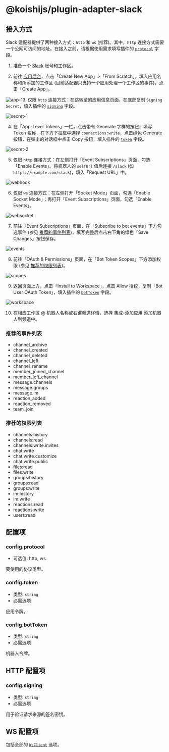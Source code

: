 # @koishijs/plugin-adapter-slack

## 接入方式

Slack 适配器提供了两种接入方式：`http` 和 `ws` (推荐)。其中，`http` 连接方式需要一个公网可访问的地址。在接入之前，请根据使用需求填写插件的 [`protocol`](#config-protocol) 字段。

1. 准备一个 [Slack](https://slack.com/signin) 账号和工作区。

2. 前往 [应用后台](https://api.slack.com/apps)，点击「Create New App」>「From Scratch」，填入应用名称和所添加的工作区 (目前适配器只支持一个应用处理一个工作区的事件)，点击「Create App」。

![app-1](/adapter/slack/app-1.webp)<!-- !\[app-2\](/adapter/slack/app-2.webp) -->3. 仅限 `http` 连接方式：在跳转至的应用信息页面，在底部复制 `Signing Secret`，填入插件的 [`signing`](#config-signing) 字段。

![secret-1](/adapter/slack/secret-1.webp)

4. 在「App-Level Tokens」一栏，点击带有 Generate 字样的按钮，填写 Token 名称，在下方下拉框中选择 `connections:write`，点击绿色 Generate 按钮，在弹出的对话框中点击 Copy 按钮，填入插件的 [`token`](#config-token) 字段。

![secret-2](/adapter/slack/secret-2.webp)

5. 仅限 `http` 连接方式：在左侧打开「Event Subscriptions」页面，勾选「Enable Events」。将机器人的 `selfUrl` 值后连接 `/slack` (如 `https://example.com/slack`)，填入「Request URL」中。

![webhook](/adapter/slack/webhook.webp)

6. 仅限 `ws` 连接方式：在左侧打开「Socket Mode」页面，勾选「Enable Socket Mode」；再打开「Event Subscriptions」页面，勾选「Enable Events」。

![websocket](/adapter/slack/websocket.webp)

7. 前往「Event Subscriptions」页面，在「Subscribe to bot events」下方勾选事件 (参见 [推荐的事件列表](#推荐的事件列表))，填写完整后点击右下角的绿色「Save Changes」按钮保存。

![events](/adapter/slack/events.webp)

8. 前往「OAuth & Permissions」页面，在「Bot Token Scopes」下方添加权限 (参见 [推荐的权限列表](#推荐的权限列表))。

![scopes](/adapter/slack/scopes.webp)

9. 返回页面上方，点击「Install to Workspace」，点击 Allow 授权，复制「Bot User OAuth Token」，填入插件的 [`botToken`](#config-bottoken) 字段。

![workspace](/adapter/slack/workspace.webp)

10. 在相应工作区 @ 机器人名称或右键频道详情，选择 集成-添加应用 添加机器人到频道中。

### 推荐的事件列表

- channel_archive
- channel_created
- channel_deleted
- channel_left
- channel_rename
- member_joined_channel
- member_left_channel
- message.channels
- message.groups
- message.im
- reaction_added
- reaction_removed
- team_join

### 推荐的权限列表

- channels:history
- channels:read
- channels:write.invites
- chat:write
- chat:write.customize
- chat:write.public
- files:read
- files:write
- groups:history
- groups:read
- groups:write
- im:history
- im:write
- reactions:read
- reactions:write
- users:read

## 配置项

### config.protocol

- 可选值: http, ws

要使用的协议类型。

### config.token

- 类型: `string`
- 必需选项

应用令牌。

### config.botToken

- 类型: `string`
- 必需选项

机器人令牌。

## HTTP 配置项

### config.signing

- 类型: `string`
- 必需选项

用于验证请求来源的签名密钥。

## WS 配置项

包括全部的 [`WsClient`](../../api/core/adapter.md#类-adapter-wsclient) 选项。
